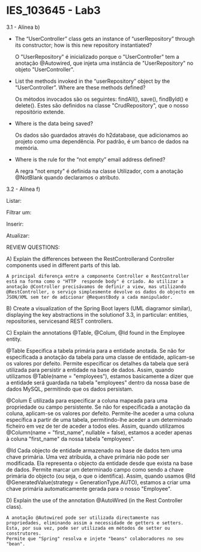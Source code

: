 # IES_103645 - Lab3

3.1 - Alínea b)

- The “UserController” class gets an instance of “userRepository” through its constructor; how is this new repository instantiated?

    O "UserRepository" é inicializado porque o "UserController" tem a anotação @Autowired, que injeta uma instância de "UserRepository" no objeto "UserController".

- List the methods invoked in the “userRepository” object by the “UserController”. Where are these methods defined?

    Os métodos invocados são os seguintes: findAll(), save(), findById() e delete(). Estes são definidos na classe "CrudRepository", que o nosso repositório extende.

- Where is the data being saved?

    Os dados são guardados através do h2database, que adicionamos ao projeto como uma dependência. Por padrão, é um banco de dados na memória.

- Where is the rule for the “not empty” email address defined?

    A regra "not empty" é definida na classe Utilizador, com a anotação @NotBlank quando declaramos o atributo.

3.2 - Alínea f)

Listar:
    


Filtrar um:


Inserir:


Atualizar:


REVIEW QUESTIONS:

A) Explain the differences between the RestControllerand Controller components used in different parts of this lab.

    A principal diferença entre a componente Controller e RestController está na forma como o "HTTP  responde body" é criado. Ao utilizar a anotação @Controller precisávamos de definir a view, mas utilizando @RestController, o serviço simplesmente devolve os dados do objecto em JSON/XML sem ter de adicionar @RequestBody a cada manipulador.

B) Create a visualization of the Spring Boot layers (UML diagramor similar), displaying the key abstractions in the solutionof 3.3, in particular: entities, repositories, servicesand REST controllers.
    


C) Explain the annotations @Table, @Colum, @Id found in the Employee entity.

@Table
    Especifica a tabela primária para a entidade anotada.
    Se não for especificada a anotação da tabela para uma classe de entidade, aplicam-se os valores por defeito.
    Permite especificar os detalhes da tabela que será utilizada para persistir a entidade na base de dados.
    Assim, quando utilizamos @Table(name = "employees"), estamos basicamente a dizer que a entidade será guardada na tabela "employees" dentro da nossa base de dados MySQL, permitindo que os dados persistam.

@Colum
    É utilizada para especificar a coluna mapeada para uma propriedade ou campo persistente.
    Se não for especificada a anotação da coluna, aplicam-se os valores por defeito.
    Permite-lhe aceder a uma coluna específica a partir de uma tabela, permitindo-lhe aceder a um determinado ficheiro em vez de ter de aceder a todos eles.
    Assim, quando utilizamos @Column(name = "first_name", nullable = false), estamos a aceder apenas à coluna "first_name" da nossa tabela "employees".

@Id
    Cada objecto de entidade armazenado na base de dados tem uma chave primária.
    Uma vez atribuída, a chave primária não pode ser modificada. Ela representa o objecto da entidade desde que exista na base de dados.
    Permite marcar um determinado campo como sendo a chave primária do objecto (ou seja, o que o identifica). Assim, quando usamos @Id @GeneratedValue(strategy = GenerationType.AUTO), estamos a criar uma chave primária automaticamente gerada para o nosso "Employee".

D) Explain the use of the annotation @AutoWired (in the Rest Controller class).

    A anotação @Autowired pode ser utilizada directamente nas propriedades, eliminando assim a necessidade de getters e setters. Esta, por sua vez, pode ser utilizada em métodos de setter ou construtores.
    Permite que "Spring" resolva e injete "beans" colaboradores no seu "bean".
